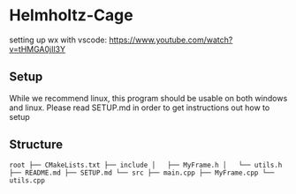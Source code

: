 # Helmholtz-Cage
setting up wx with vscode: https://www.youtube.com/watch?v=tHMGA0jIl3Y

## Setup 

While we recommend linux, this program should be usable on both windows and linux. Please read SETUP.md in order to get instructions out how to setup 


## Structure
`
root
├── CMakeLists.txt
├── include
│   ├── MyFrame.h
│   └── utils.h
├── README.md
├── SETUP.md
└── src
    ├── main.cpp
    ├── MyFrame.cpp
    └── utils.cpp
`